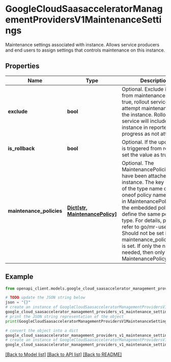 # GoogleCloudSaasacceleratorManagementProvidersV1MaintenanceSettings

Maintenance settings associated with instance. Allows service producers and end users to assign settings that controls maintenance on this instance.

## Properties

Name | Type | Description | Notes
------------ | ------------- | ------------- | -------------
**exclude** | **bool** | Optional. Exclude instance from maintenance. When true, rollout service will not attempt maintenance on the instance. Rollout service will include the instance in reported rollout progress as not attempted. | [optional] 
**is_rollback** | **bool** | Optional. If the update call is triggered from rollback, set the value as true. | [optional] 
**maintenance_policies** | [**Dict[str, MaintenancePolicy]**](MaintenancePolicy.md) | Optional. The MaintenancePolicies that have been attached to the instance. The key must be of the type name of the oneof policy name defined in MaintenancePolicy, and the embedded policy must define the same policy type. For details, please refer to go/mr-user-guide. Should not be set if maintenance_policy_names is set. If only the name is needed, then only populate MaintenancePolicy.name. | [optional] 

## Example

```python
from openapi_client.models.google_cloud_saasaccelerator_management_providers_v1_maintenance_settings import GoogleCloudSaasacceleratorManagementProvidersV1MaintenanceSettings

# TODO update the JSON string below
json = "{}"
# create an instance of GoogleCloudSaasacceleratorManagementProvidersV1MaintenanceSettings from a JSON string
google_cloud_saasaccelerator_management_providers_v1_maintenance_settings_instance = GoogleCloudSaasacceleratorManagementProvidersV1MaintenanceSettings.from_json(json)
# print the JSON string representation of the object
print(GoogleCloudSaasacceleratorManagementProvidersV1MaintenanceSettings.to_json())

# convert the object into a dict
google_cloud_saasaccelerator_management_providers_v1_maintenance_settings_dict = google_cloud_saasaccelerator_management_providers_v1_maintenance_settings_instance.to_dict()
# create an instance of GoogleCloudSaasacceleratorManagementProvidersV1MaintenanceSettings from a dict
google_cloud_saasaccelerator_management_providers_v1_maintenance_settings_from_dict = GoogleCloudSaasacceleratorManagementProvidersV1MaintenanceSettings.from_dict(google_cloud_saasaccelerator_management_providers_v1_maintenance_settings_dict)
```
[[Back to Model list]](../README.md#documentation-for-models) [[Back to API list]](../README.md#documentation-for-api-endpoints) [[Back to README]](../README.md)


